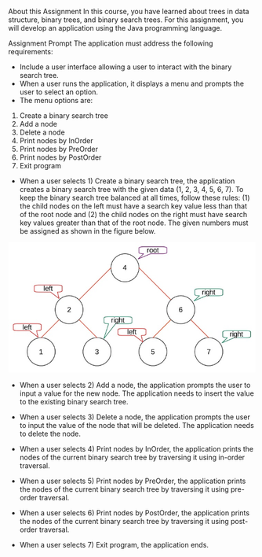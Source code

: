 About this Assignment
In this course, you have learned about trees in data structure, binary trees, and binary search trees. For this assignment, you will develop an application using the Java programming language.

Assignment Prompt
The application must address the following requirements:

- Include a user interface allowing a user to interact with the binary search tree.
- When a user runs the application, it displays a menu and prompts the user to select an option.
- The menu options are:
1. Create a binary search tree
2. Add a node
3. Delete a node
4. Print nodes by InOrder
5. Print nodes by PreOrder
6. Print nodes by PostOrder
7. Exit program
- When a user selects 1) Create a binary search tree, the application creates a binary search tree with the given data (1, 2, 3, 4, 5, 6, 7). To keep the binary search tree balanced at all times, follow these rules: (1) the child nodes on the left must have a search key value less than that of the root node and (2) the child nodes on the right must have search key values greater than that of the root node.
The given numbers must be assigned as shown in the figure below.

![diagram](./images/cs201-1-diagram.jpeg "Diagram")


- When a user selects 2) Add a node, the application prompts the user to input a value for the new node. The application needs to insert the value to the existing binary search tree.

- When a user selects 3) Delete a node, the application prompts the user to input the value of the node that will be deleted. The application needs to delete the node.

- When a user selects 4) Print nodes by InOrder, the application prints the nodes of the current binary search tree by traversing it using in-order traversal.

- When a user selects 5) Print nodes by PreOrder, the application prints the nodes of the current binary search tree by traversing it using pre-order traversal.

- When a user selects 6) Print nodes by PostOrder, the application prints the nodes of the current binary search tree by traversing it using post-order traversal.

- When a user selects 7) Exit program, the application ends.